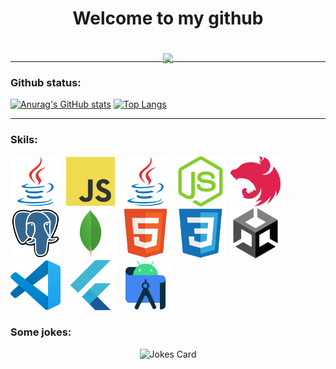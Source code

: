 <div align="center">
  <h1>
     Welcome to my github
  </h1>
   <img style=" transform: translateY(20px);" src="https://media3.giphy.com/media/cmCEsJZHYBPels360q/giphy.gif?cid=ecf05e47qsqvhvk4k2addqry5rbrqsjtiuzj6213tf57qw9l&rid=giphy.gif" width="80px"/>
</div>

---

### Github status:

[![Anurag's GitHub stats](https://github-readme-stats.vercel.app/api?username=thaichihien&show_icons=true&theme=radical)](https://github.com/anuraghazra/github-readme-stats) [![Top Langs](https://github-readme-stats.vercel.app/api/top-langs/?username=thaichihien&layout=compact&theme=synthwave)](https://github.com/anuraghazra/github-readme-stats)

---

### Skils:
<div>
  <img src="https://github.com/devicons/devicon/blob/master/icons/java/java-original.svg" alt="Java" width="80" height="80"/>&nbsp;
  <img src="https://github.com/devicons/devicon/blob/master/icons/javascript/javascript-original.svg" alt="JavaScript" width="80" height="80"/>&nbsp;
  <img src="https://github.com/devicons/devicon/blob/master/icons/java/java-original.svg" alt="Java" width="80" height="80"/>&nbsp;
  <img src="https://github.com/devicons/devicon/blob/master/icons/nodejs/nodejs-original.svg" alt="Node js" width="80" height="80"/>&nbsp;
  <img src="https://github.com/devicons/devicon/blob/master/icons/nestjs/nestjs-plain.svg" alt="Nest js" width="80" height="80"/>&nbsp;
  <img src="https://github.com/devicons/devicon/blob/master/icons/postgresql/postgresql-original.svg" alt="PostgresSQL" width="80" height="80"/>&nbsp;
  <img src="https://github.com/devicons/devicon/blob/master/icons/mongodb/mongodb-original.svg" alt="MongoDB" width="80" height="80"/>&nbsp;
  <img src="https://github.com/devicons/devicon/blob/master/icons/html5/html5-original.svg" alt="HTML" width="80" height="80"/>&nbsp;
  <img src="https://github.com/devicons/devicon/blob/master/icons/css3/css3-original.svg" alt="CSS" width="80" height="80"/>&nbsp;
  <img src="https://github.com/devicons/devicon/blob/master/icons/unity/unity-original.svg" alt="Unity" width="80" height="80"/>&nbsp;
  <img src="https://github.com/devicons/devicon/blob/master/icons/vscode/vscode-original.svg" alt="VSCode" width="80" height="80"/>&nbsp;
    <img src="https://github.com/devicons/devicon/blob/master/icons/flutter/flutter-original.svg" alt="Flutter" width="80" height="80"/>&nbsp;
  <img src="https://github.com/devicons/devicon/blob/master/icons/androidstudio/androidstudio-original.svg" alt="Android Studio" width="80" height="80"/>&nbsp;
  
</div>



### Some jokes:
<div align="center">
  <img src="https://readme-jokes.vercel.app/api?theme=nightowl" alt="Jokes Card" width="300" />
 </div>

